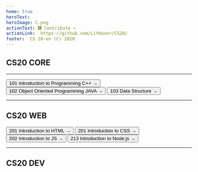 ```yaml
---
home: true
heroText: 
heroImage: C.png
actionText: 🎆 Contribute →
actionLink:  https://github.com/LitHaxor/CS20/
footer:  CS 20-en (C) 2020
---
```

<h2> <i class="fas fa-laptop-code"></i> CS20 CORE </h2>
<hr>
<button class="btn btn-outline-primary" onclick="window.location.href='/CORE/IPL/'">101 Introduction to Programming C++ → </button> 
<button class="btn btn-outline-primary" onclick="window.location.href='/CORE/OOP/'">102 Object Oriented Programming JAVA →</button>  
<button class="btn btn-outline-primary" onclick="window.location.href='/CORE/DS/'">103 Data Structure →</button>
<hr>
<h2> <i class="fas fa-laptop-code"></i> CS20 WEB </h2>

<button class="btn btn-outline-info" onclick="window.location.href='/WEB/HTML/'">201 Introduction to HTML → </button> 
<button class="btn btn-outline-info" onclick="window.location.href='/WEB/CSS/'">201 Introduction to CSS → </button>  
<button class="btn btn-outline-info" onclick="window.location.href='/WEB/JS/'">202 Introduction to JS →</button>
<button class="btn btn-outline-info" onclick="window.location.href='/WEB/JS/'">213 Introduction to Node.js →</button>
<hr>
<h2><i class="fas fa-laptop-code"></i> CS20 DEV</h2>

